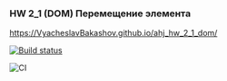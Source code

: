 ### HW 2_1 (DOM) Перемещение элемента

https://VyacheslavBakashov.github.io/ahj_hw_2_1_dom/

[![Build status](https://ci.appveyor.com/api/projects/status/3de2k3t0in46jvlk?svg=true)](https://ci.appveyor.com/project/VyacheslavBakashov/ahj-hw-2-1-dom)

![CI](https://github.com/VyacheslavBakashov/ahj_hw_2_1_dom/actions/workflows/web.yml/badge.svg)